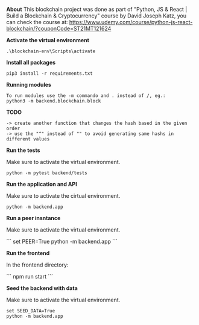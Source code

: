 **About**
This blockchain project was done as part of "Python, JS & React | Build a Blockchain & Cryptocurrency" course by David Joseph Katz, you can check the course at: https://www.udemy.com/course/python-js-react-blockchain/?couponCode=ST21MT121624


**Activate the virtual environment**

```
.\blockchain-env\Scripts\activate
```

**Install all packages**

```
pip3 install -r requirements.txt
```

**Running modules**

```
To run modules use the -m commando and . instead of /, eg.:
python3 -m backend.blockchain.block
```

**TODO**
```
-> create another function that changes the hash based in the given order
-> use the "^" instead of "" to avoid generating same hashs in different values
```

**Run the tests**

Make sure to activate the virtual environment.

```
python -m pytest backend/tests
```

**Run the application and API**

Make sure to activate the cirtual environment.

```
python -m backend.app
```

**Run a peer insntance**

Make sure to activate the virtual environment.

´´´
set PEER=True
python -m backend.app
´´´

**Run the frontend**

In the frontend directory:

´´´
npm run start
´´´

**Seed the backend with data**

Make sure to activate the virtual environment.

```
set SEED_DATA=True
python -m backend.app
```
